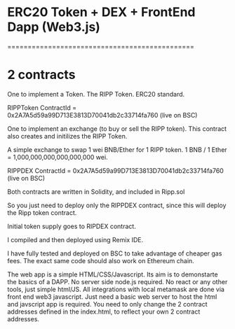 # ERC20 Token + DEX + FrontEnd Dapp (Web3.js)
==============================================

2 contracts
============

One to implement a Token. The RIPP Token. ERC20 standard.

RIPPToken ContractId = 0x2A7A5d59a99D713E3813D70041db2c33714fa760  (live on BSC) 




One to implement an exchange (to buy or sell the RIPP token). This contract also creates and initilizes the RIPP Token. 

A simple exchange to swap 1 wei BNB/Ether for 1 RIPP token. 1 BNB / 1 Ether = 1,000,000,000,000,000,000 wei.

RIPPDEX ContractId = 0x2A7A5d59a99D713E3813D70041db2c33714fa760   (live on BSC)


Both contracts are written in Solidity, and included in Ripp.sol

So you just need to deploy only the RIPPDEX contract, since this will deploy the Ripp token contract. 

Initial token supply goes to RIPDEX contract. 

I compiled and then deployed using Remix IDE. 

I have fully tested and deployed on BSC to take advantage of cheaper gas fees. The exact same code should also work on Ethereum chain. 


The web app is a simple HTML/CSS/Javascript. Its aim is to demonstarte the basics of a DAPP. No server side node.js required. No react or any other tools, just simple html/JS. All integrations with local metamask are done via front end web3 javascript. Just need a basic web server to host the html and javscript app is required. You need to only change the 2 contract addresses defined in the index.html, to reflect your own 2 contract addresses.



